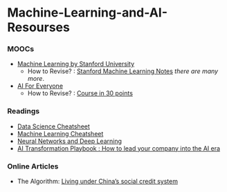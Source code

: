 # Machine-Learning-and-AI-Resourses
### MOOCs
* [Machine Learning by Stanford University](https://www.coursera.org/learn/machine-learning)
  * How to Revise? : [Stanford Machine Learning Notes](http://www.holehouse.org/mlclass/)   _there are many more_.
* [AI For Everyone](https://www.coursera.org/learn/ai-for-everyone)
  * How to Revise? : [Course in 30 points](https://towardsdatascience.com/ai-for-everyone-what-andrew-ng-want-to-convey-with-this-non-technical-course-in-30-points-bedaea57c81b)

### Readings
* [Data Science Cheatsheet](https://github.com/vikumsw/Machine-Learning-and-AI-Resourses/blob/master/DSCheatSheet.pdf)
* [Machine Learning Cheatsheet](https://github.com/afshinea/stanford-cs-229-machine-learning/blob/master/en/super-cheatsheet-machine-learning.pdf)
* [Neural Networks and Deep Learning](http://neuralnetworksanddeeplearning.com/index.html)
* [AI Transformation Playbook : How to lead your company into the AI era](https://landing.ai/ai-transformation-playbook/)

### Online Articles
* The Algorithm: [Living under China’s social credit system](https://go.technologyreview.com/is-chinas-social-credit-system-misunderstood?)

